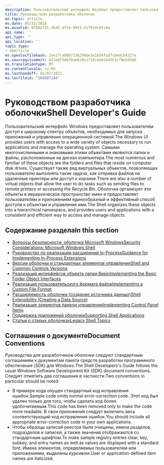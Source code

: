 ```yaml
---
description: Пользовательский интерфейс Windows предоставляет пользователям доступ к широкому спектру объектов, необходимых для запуска приложений и управления операционной системой.
title: Руководством разработчика оболочки
ms.topic: article
ms.date: 05/31/2018
ms.assetid: 8f88ef25-3645-4f54-9453-41f919c0fc0a
api_name: ''
api_type: ''
api_location: ''
topic_type:
- kbArticle
ms.openlocfilehash: 1be17ca90b7138294be3e1b34fa3fcb4dcb4227a
ms.sourcegitcommit: 831e8f3db78ab820e1710cede244553c70e50500
ms.translationtype: MT
ms.contentlocale: ru-RU
ms.lasthandoff: 01/07/2021
ms.locfileid: "104997294"
---
```

# <a name="shell-developers-guide"></a><span data-ttu-id="83265-103">Руководством разработчика оболочки</span><span class="sxs-lookup"><span data-stu-id="83265-103">Shell Developer's Guide</span></span>

<span data-ttu-id="83265-104">Пользовательский интерфейс Windows предоставляет пользователям доступ к широкому спектру объектов, необходимых для запуска приложений и управления операционной системой.</span><span class="sxs-lookup"><span data-stu-id="83265-104">The Windows UI provides users with access to a wide variety of objects necessary to run applications and manage the operating system.</span></span> <span data-ttu-id="83265-105">Самыми многочисленными и знакомыми этими объектами являются папки и файлы, расположенные на дисках компьютера.</span><span class="sxs-lookup"><span data-stu-id="83265-105">The most numerous and familiar of these objects are the folders and files that reside on computer disk drives.</span></span> <span data-ttu-id="83265-106">Существует также ряд виртуальных объектов, позволяющих пользователю выполнять такие задачи, как отправка файлов на удаленные принтеры или доступ к корзине.</span><span class="sxs-lookup"><span data-stu-id="83265-106">There are also a number of virtual objects that allow the user to do tasks such as sending files to remote printers or accessing the Recycle Bin.</span></span> <span data-ttu-id="83265-107">Оболочка организует эти объекты в иерархическое пространство имен и предоставляет пользователям и приложениям единообразный и эффективный способ доступа к объектам и управления ими.</span><span class="sxs-lookup"><span data-stu-id="83265-107">The Shell organizes these objects into a hierarchical namespace, and provides users and applications with a consistent and efficient way to access and manage objects.</span></span>

## <a name="in-this-section"></a><span data-ttu-id="83265-108">Содержание раздела</span><span class="sxs-lookup"><span data-stu-id="83265-108">In this section</span></span>

-   [<span data-ttu-id="83265-109">Вопросы безопасности: оболочка Microsoft Windows</span><span class="sxs-lookup"><span data-stu-id="83265-109">Security Considerations: Microsoft Windows Shell</span></span>](sec-shell.md)
-   [<span data-ttu-id="83265-110">Руководство по реализации расширений In-Process</span><span class="sxs-lookup"><span data-stu-id="83265-110">Guidance for Implementing In-Process Extensions</span></span>](shell-and-managed-code.md)
-   [<span data-ttu-id="83265-111">Версии оболочки и стандартных элементов управления</span><span class="sxs-lookup"><span data-stu-id="83265-111">Shell and Common Controls Versions</span></span>](versions.md)
-   [<span data-ttu-id="83265-112">Реализация интерфейсов объекта папки Basic</span><span class="sxs-lookup"><span data-stu-id="83265-112">Implementing the Basic Folder Object Interfaces</span></span>](nse-implement.md)
-   [<span data-ttu-id="83265-113">Реализация пользовательского формата файла</span><span class="sxs-lookup"><span data-stu-id="83265-113">Implementing a Custom File Format</span></span>](customizing-file-types-bumper.md)
-   [<span data-ttu-id="83265-114">Расширяемость оболочки (создание источника данных)</span><span class="sxs-lookup"><span data-stu-id="83265-114">Shell Extensibility (Creating a Data Source)</span></span>](shell-extensibility-bumper.md)
-   [<span data-ttu-id="83265-115">Реализация элементов панели управления</span><span class="sxs-lookup"><span data-stu-id="83265-115">Implementing Control Panel Items</span></span>](control-panel-applications.md)
-   [<span data-ttu-id="83265-116">Поддержка приложений оболочки</span><span class="sxs-lookup"><span data-stu-id="83265-116">Supporting Shell Applications</span></span>](application-support-bumper.md)
-   [<span data-ttu-id="83265-117">Статьи о старых оболочках</span><span class="sxs-lookup"><span data-stu-id="83265-117">Legacy Shell Topics</span></span>](miscellaneous-topics-bumper.md)

## <a name="document-conventions"></a><span data-ttu-id="83265-118">Соглашения о документе</span><span class="sxs-lookup"><span data-stu-id="83265-118">Document Conventions</span></span>

<span data-ttu-id="83265-119">Руководства для разработчиков оболочки следуют стандартным соглашениям к документам пакета средств разработки программного обеспечения (SDK) для Windows.</span><span class="sxs-lookup"><span data-stu-id="83265-119">The Shell Developers's Guide follows the usual Windows Software Development Kit (SDK) document conventions.</span></span> <span data-ttu-id="83265-120">Следует отметить два соглашения в частности:</span><span class="sxs-lookup"><span data-stu-id="83265-120">Two conventions in particular should be noted:</span></span>

-   <span data-ttu-id="83265-121">В примере кода опущен стандартный код исправления ошибок.</span><span class="sxs-lookup"><span data-stu-id="83265-121">Sample code omits normal error-correction code.</span></span> <span data-ttu-id="83265-122">Этот код был удален только для того, чтобы сделать код более удобочитаемым.</span><span class="sxs-lookup"><span data-stu-id="83265-122">This code has been removed only to make the code more readable.</span></span> <span data-ttu-id="83265-123">В свои приложения следует включить весь соответствующий код исправления ошибок.</span><span class="sxs-lookup"><span data-stu-id="83265-123">You should include all appropriate error-correction code in your own applications.</span></span>
-   <span data-ttu-id="83265-124">Чтобы образцы записей реестра были очищены, имена разделов, подразделов и записей, а также значения отображаются со стандартным шрифтом.</span><span class="sxs-lookup"><span data-stu-id="83265-124">To make sample registry entries clear, key, subkey, and entry names as well as values are displayed with a standard font.</span></span> <span data-ttu-id="83265-125">Имена элементов, определяемых пользователем или приложениями, выделены курсивом.</span><span class="sxs-lookup"><span data-stu-id="83265-125">User or application-defined item names are italicized.</span></span>

 

 



